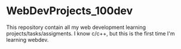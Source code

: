# WebDevProjects_100dev

This repository contain all my web development learning projects/tasks/assigments. I know c/c++, but this is the first time I'm learning webdev. 
